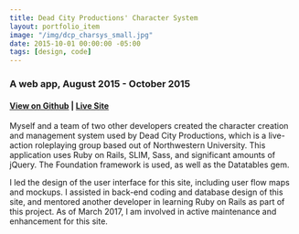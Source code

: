 ```yaml
---
title: Dead City Productions' Character System
layout: portfolio_item
image: "/img/dcp_charsys_small.jpg"
date: 2015-10-01 00:00:00 -05:00
tags: [design, code]
---
```


### A web app, August 2015 - October 2015
#### [View on Github](https://github.com/deadcity/charsys) | [Live Site](http://characters.deadcityproductions.com/login)

<p>Myself and a team of two other developers created the character creation and management system used by Dead City Productions, which is a live-action roleplaying group based out of Northwestern University. This application uses Ruby on Rails, SLIM, Sass, and significant amounts of jQuery. The Foundation framework is used, as well as the Datatables gem.</p>
<p>I led the design of the user interface for this site, including user flow maps and mockups. I assisted in back-end coding and database design of this site, and mentored another developer in learning Ruby on Rails as part of this project. As of March 2017, I am involved in active maintenance and enhancement for this site.</p>
